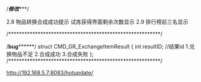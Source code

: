 /*************************修改****************************/

2.8
物品转换合成成功提示
试炼获得界面剩余次数显示
2.9
排行榜前三名显示

/*********************************************************/

/************************bug******************************/
struct CMD_GR_ExchangeItemResult
{
	int resultID;  //结果id 1.兑换物品不足 2.合成成功 3.合成失败 
};
/*********************************************************/

http://192.168.5.7:8083/hotupdate/

